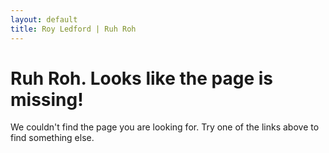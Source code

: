 ```yaml
---
layout: default
title: Roy Ledford | Ruh Roh
---
```


# Ruh Roh. Looks like the page is missing!

We couldn't find the page you are looking for. Try one of the links above to find something else.
